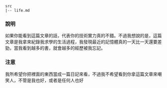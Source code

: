 ```
src
|-- life.md
```

### 說明
如果你能看到這篇文章的話，代表你的技術實力真的不錯。不過我想說的是，這篇文章是我拿來紀錄我求學的生活過程，我發現最近的記憶體真的一天比一天還要差勁，當我看到越多的書，就會越多的經歷被我忘記。

### 注意 
我所希望你把裡面的東西當成一篇日記來看，不過我不希望看到你拿這篇文章來嘲笑人，不管是我也好，或者是任何人也好


